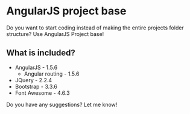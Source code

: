 # AngularJS project base

Do you want to start coding instead of making the entire projects folder structure?
Use AngularJS Project base!

## What is included?

* AngularJS - 1.5.6
  * Angular routing - 1.5.6
* JQuery - 2.2.4
* Bootstrap - 3.3.6
* Font Awesome - 4.6.3


Do you have any suggestions? Let me know!
